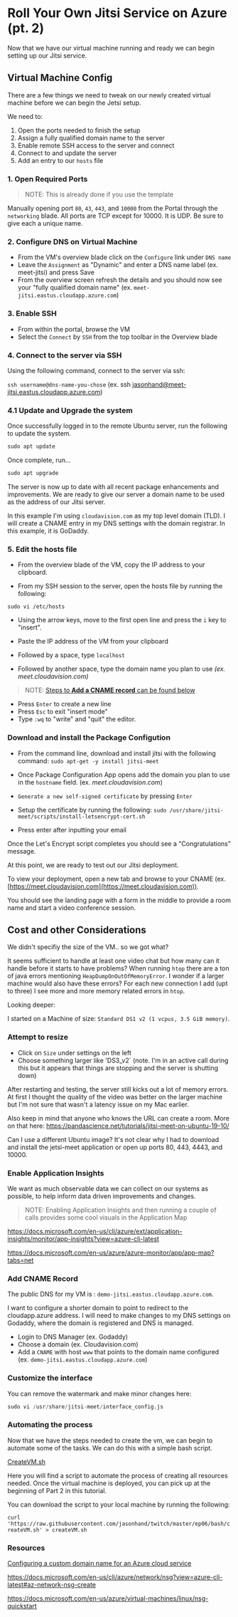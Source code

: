 # Roll Your Own Jitsi Service on Azure (pt. 2)

Now that we have our virtual machine running and ready we can begin setting up our Jitsi service.

## Virtual Machine Config

There are a few things we need to tweak on our newly created virtual machine before we can begin the Jetsi setup.

We need to:

1. Open the ports needed to finish the setup
2. Assign a fully qualified domain name to the server
3. Enable remote SSH access to the server and connect
4. Connect to and update the server
5. Add an entry to our `hosts` file

### 1. Open Required Ports

>NOTE: This is already done if you use the template

Manually opening port `80`, `43`, `443`, and `10000` from the Portal through the `networking` blade. All ports are TCP except for 10000. It is UDP. Be sure to give each a unique name.

### 2. Configure DNS on Virtual Machine

- From the VM's overview blade click on the `Configure` link under `DNS name`
- Leave the `Assignment` as "Dynamic" and enter a DNS name label (ex. meet-jitsi) and press Save
- From the overview screen refresh the details and you should now see your "fully qualified domain name" (ex. `meet-jitsi.eastus.cloudapp.azure.com`)

### 3. Enable SSH

- From within the portal, browse the VM
- Select the `Connect` by `SSH` from the top toolbar in the Overview blade

### 4. Connect to the server via SSH

Using the following command, connect to the server via ssh:

`ssh username@dns-name-you-chose` (ex. ssh jasonhand@meet-jitsi.eastus.cloudapp.azure.com)

### 4.1 Update and Upgrade the system

Once successfully logged in to the remote Ubuntu server, run the following to update the system.

```s
sudo apt update
```

Once complete, run...

```s
sudo apt upgrade
```

The server is now up to date with all recent package enhancements and improvements. We are ready to give our server a domain name to be used as the address of our Jitsi server. 

In this example I'm using `cloudavision.com` as my top level domain (TLD). I will create a CNAME entry in my DNS settings with the domain registrar. In this example, it is GoDaddy.

### 5. Edit the hosts file

- From the overview blade of the VM, copy the IP address to your clipboard.

- From my SSH session to the server, open the hosts file by running the following:

`sudo vi /etc/hosts`

- Using the arrow keys, move to the first open line and press the `i` key to "insert".

- Paste the IP address of the VM from your clipboard
- Followed by a space, type `localhost`
- Followed by another space, type the domain name you plan to use *(ex. meet.cloudavision.com)*

>NOTE: [Steps to **Add a CNAME record** can be found below](#add-cname-record)

- Press `Enter` to create a new line
- Press `Esc` to exit "insert mode"
- Type `:wq` to "write" and "quit" the editor.

### Download and install the Package Configution

- From the command line, download and install jitsi with the following command:
   `sudo apt-get -y install jitsi-meet`
- Once Package Configuration App opens add the domain you plan to use in the `hostname` field. (ex. *meet.cloudavision.com*)

- `Generate a new self-signed certificate` by pressing `Enter`
- Setup the certificate by running the following:
   `sudo /usr/share/jitsi-meet/scripts/install-letsencrypt-cert.sh`
- Press enter after inputting your email

Once the Let's Encrypt script completes you should see a "Congratulations" message.

At this point, we are ready to test out our Jitsi deployment.

To view your deployment, open a new tab and browse to your CNAME (ex. [https://meet.cloudavision.com](https://meet.cloudavision.com)).

You should see the landing page with a form in the middle to provide a room name and start a video conference session.

## Cost and other Considerations

We didn't specifiy the size of the VM.. so we got what?

It seems sufficient to handle at least one video chat but how many can it handle before it starts to have problems? When running `htop` there are a ton of java errors mentioning `HeapDumpOnOutOfMemoryError`. I wonder if a larger machine would also have these errors? For each new connection I add (upt to three) I see more and more memory related errors in `htop`.

Looking deeper:

I started on a Machine of size: `Standard DS1 v2 (1 vcpus, 3.5 GiB memory)`.

### Attempt to resize

- Click on `Size` under settings on the left
- Choose something larger like 'DS3_v2` (note. I'm in an active call during this but it appears that things are stopping and the server is shutting down)

After restarting and testing, the server still kicks out a lot of memory errors. At first I thought the quality of the video was better on the larger machine but I'm not sure that wasn't a latency issue on my Mac earlier.

Also keep in mind that anyone who knows the URL can create a room. More on that here: https://pandascience.net/tutorials/jitsi-meet-on-ubuntu-19-10/

Can I use a different Ubuntu image? It's not clear why I had to download and install the jetsi-meet application or open up ports 80, 443, 4443, and 10000.

### Enable Application Insights

We want as much observable data we can collect on our systems as possible, to help inform data driven improvements and changes.

>NOTE: Enabling Application Insights and then running a couple of calls provides some cool visuals in the Application Map

https://docs.microsoft.com/en-us/cli/azure/ext/application-insights/monitor/app-insights?view=azure-cli-latest

https://docs.microsoft.com/en-us/azure/azure-monitor/app/app-map?tabs=net

### Add CNAME Record

The public DNS for my VM is : `demo-jitsi.eastus.cloudapp.azure.com`.

I want to configure a shorter domain to point to redirect to the cloudapp.azure address. I will need to make changes to my DNS settings on Godaddy, where the domain is registered and DNS is managed.

- Login to DNS Manager (ex. Godaddy)
- Choose a domain (ex. Cloudavision.com)
- Add a `CNAME` with host `www` that points to the domain name configured (ex. `demo-jitsi.eastus.cloudapp.azure.com`)

### Customize the interface

You can remove the watermark and make minor changes here:

```s
sudo vi /usr/share/jitsi-meet/interface_config.js
```

### Automating the process

Now that we have the steps needed to create the vm, we can begin to automate some of the tasks. We can do this with a simple bash script.

[CreateVM.sh](/ep06/bash/createVM.sh)

Here you will find a script to automate the process of creating all resources needed. Once the virtual machine is deployed, you can pick up at the beginning of Part 2 in this tutorial.

You can download the script to your local machine by running the following:

`curl 'https://raw.githubusercontent.com/jasonhand/twitch/master/ep06/bash/createVM.sh' > createVM.sh`

### Resources

[Configuring a custom domain name for an Azure cloud service](
https://docs.microsoft.com/en-us/azure/cloud-services/cloud-services-custom-domain-name-portal)

https://docs.microsoft.com/en-us/cli/azure/network/nsg?view=azure-cli-latest#az-network-nsg-create

https://docs.microsoft.com/en-us/azure/virtual-machines/linux/nsg-quickstart

